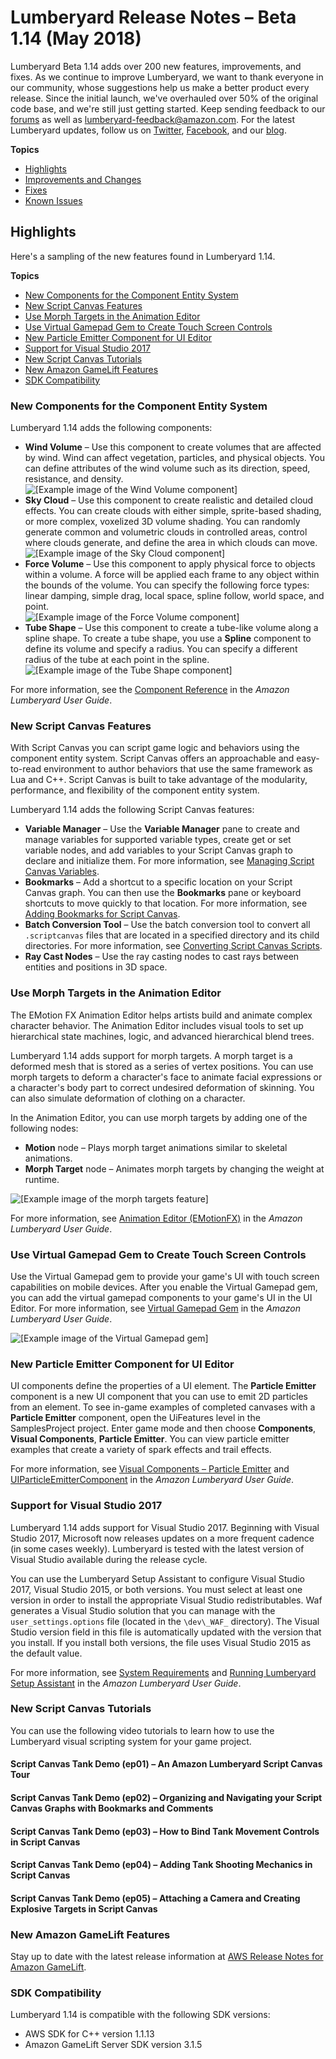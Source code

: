 # Lumberyard Release Notes – Beta 1.14 (May 2018)<a name="lumberyard-v1.14"></a>

Lumberyard Beta 1.14 adds over 200 new features, improvements, and fixes. As we continue to improve Lumberyard, we want to thank everyone in our community, whose suggestions help us make a better product every release. Since the initial launch, we've overhauled over 50% of the original code base, and we're still just getting started. Keep sending feedback to our [forums](https://forums.awsgametech.com/) as well as lumberyard-feedback@amazon.com. For the latest Lumberyard updates, follow us on [Twitter](https://twitter.com/amznlumberyard), [Facebook](https://www.facebook.com/amazonlumberyard/), and our [blog](https://aws.amazon.com/blogs/gametech/1-14/).

**Topics**
+ [Highlights](#lumberyard-v1.14-highlights)
+ [Improvements and Changes](lumberyard-v1.14-improvements-changes.md)
+ [Fixes](lumberyard-v1.14-fixes.md)
+ [Known Issues](lumberyard-v1.14-known-issues.md)

## Highlights<a name="lumberyard-v1.14-highlights"></a>

Here's a sampling of the new features found in Lumberyard 1.14.

**Topics**
+ [New Components for the Component Entity System](#lumberyard-v1.14-highlights-new-components)
+ [New Script Canvas Features](#lumberyard-v1.14-highlights-script-canvas-features)
+ [Use Morph Targets in the Animation Editor](#lumberyard-v1.14-highlights-animation-editor-morph-targets)
+ [Use Virtual Gamepad Gem to Create Touch Screen Controls](#lumberyard-v1.14-highlights-virtual-gamepad-gem)
+ [New Particle Emitter Component for UI Editor](#lumberyard-v1.14-highlights-ui-editor-particle-emitter-component)
+ [Support for Visual Studio 2017](#lumberyard-v1.14-highlights-visual-studio-2017-support)
+ [New Script Canvas Tutorials](#lumberyard-v1.14-highlights-tutorials)
+ [New Amazon GameLift Features](#lumberyard-v1.14-highlights-amazon-gamelift)
+ [SDK Compatibility](#lumberyard-v1.14-highlights-compatible-sdk-versions)

### New Components for the Component Entity System<a name="lumberyard-v1.14-highlights-new-components"></a>

Lumberyard 1.14 adds the following components:
+ **Wind Volume** – Use this component to create volumes that are affected by wind. Wind can affect vegetation, particles, and physical objects. You can define attributes of the wind volume such as its direction, speed, resistance, and density.  
![\[Example image of the Wind Volume component\]](http://docs.aws.amazon.com/lumberyard/latest/releasenotes/images/shared-component-wind-volume-trees.png)
+ **Sky Cloud** – Use this component to create realistic and detailed cloud effects. You can create clouds with either simple, sprite-based shading, or more complex, voxelized 3D volume shading. You can randomly generate common and volumetric clouds in controlled areas, control where clouds generate, and define the area in which clouds can move.  
![\[Example image of the Sky Cloud component\]](http://docs.aws.amazon.com/lumberyard/latest/releasenotes/images/shared-gems-system-gem-clouds.png)
+ **Force Volume** – Use this component to apply physical force to objects within a volume. A force will be applied each frame to any object within the bounds of the volume. You can specify the following force types: linear damping, simple drag, local space, spline follow, world space, and point.  
![\[Example image of the Force Volume component\]](http://docs.aws.amazon.com/lumberyard/latest/releasenotes/images/shared-component-force-volume-example.png)
+ **Tube Shape** – Use this component to create a tube-like volume along a spline shape. To create a tube shape, you use a **Spline** component to define its volume and specify a radius. You can specify a different radius of the tube at each point in the spline.  
![\[Example image of the Tube Shape component\]](http://docs.aws.amazon.com/lumberyard/latest/releasenotes/images/shared-component-tube-shape-example.png)

For more information, see the [Component Reference](https://docs.aws.amazon.com/lumberyard/latest/userguide/component-components.html) in the *Amazon Lumberyard User Guide*.

### New Script Canvas Features<a name="lumberyard-v1.14-highlights-script-canvas-features"></a>

With Script Canvas you can script game logic and behaviors using the component entity system. Script Canvas offers an approachable and easy-to-read environment to author behaviors that use the same framework as Lua and C\+\+. Script Canvas is built to take advantage of the modularity, performance, and flexibility of the component entity system.

Lumberyard 1.14 adds the following Script Canvas features:
+ **Variable Manager** – Use the **Variable Manager** pane to create and manage variables for supported variable types, create get or set variable nodes, and add variables to your Script Canvas graph to declare and initialize them. For more information, see [Managing Script Canvas Variables](https://docs.aws.amazon.com/lumberyard/latest/userguide/script-canvas-managing-variables.html).
+ **Bookmarks** – Add a shortcut to a specific location on your Script Canvas graph. You can then use the **Bookmarks** pane or keyboard shortcuts to move quickly to that location. For more information, see [Adding Bookmarks for Script Canvas](https://docs.aws.amazon.com/lumberyard/latest/userguide/script-canvas-bookmarks.html).
+ **Batch Conversion Tool** – Use the batch conversion tool to convert all `.scriptcanvas` files that are located in a specified directory and its child directories. For more information, see [Converting Script Canvas Scripts](https://docs.aws.amazon.com/lumberyard/latest/userguide/lumberyard-migrating-1-14.html).
+ **Ray Cast Nodes** – Use the ray casting nodes to cast rays between entities and positions in 3D space.

### Use Morph Targets in the Animation Editor<a name="lumberyard-v1.14-highlights-animation-editor-morph-targets"></a>

The EMotion FX Animation Editor helps artists build and animate complex character behavior. The Animation Editor includes visual tools to set up hierarchical state machines, logic, and advanced hierarchical blend trees.

Lumberyard 1.14 adds support for morph targets. A morph target is a deformed mesh that is stored as a series of vertex positions. You can use morph targets to deform a character's face to animate facial expressions or a character's body part to correct undesired deformation of skinning. You can also simulate deformation of clothing on a character.

In the Animation Editor, you can use morph targets by adding one of the following nodes:
+ **Motion** node – Plays morph target animations similar to skeletal animations.
+ **Morph Target** node – Animates morph targets by changing the weight at runtime.

![\[Example image of the morph targets feature\]](http://docs.aws.amazon.com/lumberyard/latest/releasenotes/images/hopeMorphTargetsGIFE.gif)

For more information, see [Animation Editor (EMotionFX)](https://docs.aws.amazon.com/lumberyard/latest/userguide/animation-editor-introduction.html) in the *Amazon Lumberyard User Guide*.

### Use Virtual Gamepad Gem to Create Touch Screen Controls<a name="lumberyard-v1.14-highlights-virtual-gamepad-gem"></a>

Use the Virtual Gamepad gem to provide your game's UI with touch screen capabilities on mobile devices. After you enable the Virtual Gamepad gem, you can add the virtual gamepad components to your game's UI in the UI Editor. For more information, see [Virtual Gamepad Gem](https://docs.aws.amazon.com/lumberyard/latest/userguide/gems-system-gem-virtualgamepad.html) in the *Amazon Lumberyard User Guide*.

![\[Example image of the Virtual Gamepad gem\]](http://docs.aws.amazon.com/lumberyard/latest/releasenotes/images/shared-gems-system-gem-virtualgamepad-1.png)

### New Particle Emitter Component for UI Editor<a name="lumberyard-v1.14-highlights-ui-editor-particle-emitter-component"></a>

UI components define the properties of a UI element. The **Particle Emitter** component is a new UI component that you can use to emit 2D particles from an element. To see in-game examples of completed canvases with a **Particle Emitter** component, open the UiFeatures level in the SamplesProject project. Enter game mode and then choose **Components**, **Visual Components**, **Particle Emitter**. You can view particle emitter examples that create a variety of spark effects and trail effects.

For more information, see [Visual Components – Particle Emitter](https://docs.aws.amazon.com/lumberyard/latest/userguide/ui-editor-components-visual.html#ui-editor-components-visual-particle-emitter) and [UIParticleEmitterComponent](https://docs.aws.amazon.com/lumberyard/latest/userguide/lua-scripting-ces-api-ui-uiparticleemittercomponent.html) in the *Amazon Lumberyard User Guide*.

### Support for Visual Studio 2017<a name="lumberyard-v1.14-highlights-visual-studio-2017-support"></a>

Lumberyard 1.14 adds support for Visual Studio 2017. Beginning with Visual Studio 2017, Microsoft now releases updates on a more frequent cadence (in some cases weekly). Lumberyard is tested with the latest version of Visual Studio available during the release cycle.

You can use the Lumberyard Setup Assistant to configure Visual Studio 2017, Visual Studio 2015, or both versions. You must select at least one version in order to install the appropriate Visual Studio redistributables. Waf generates a Visual Studio solution that you can manage with the `user_settings.options` file (located in the `\dev\_WAF_` directory). The Visual Studio version field in this file is automatically updated with the version that you install. If you install both versions, the file uses Visual Studio 2015 as the default value.

For more information, see [System Requirements](https://docs.aws.amazon.com/lumberyard/latest/userguide/setting-up-system-requirements.html) and [Running Lumberyard Setup Assistant](https://docs.aws.amazon.com/lumberyard/latest/userguide/lumberyard-launcher-using.html) in the *Amazon Lumberyard User Guide*.

### New Script Canvas Tutorials<a name="lumberyard-v1.14-highlights-tutorials"></a>

You can use the following video tutorials to learn how to use the Lumberyard visual scripting system for your game project.

#### Script Canvas Tank Demo (ep01) – An Amazon Lumberyard Script Canvas Tour<a name="lumberyard-v1.14-highlights-tutorials-script-canvas-tank-demo"></a>

#### Script Canvas Tank Demo (ep02) – Organizing and Navigating your Script Canvas Graphs with Bookmarks and Comments<a name="lumberyard-v1.14-highlights-tutorials-script-canvas-bookmarks-comments"></a>

#### Script Canvas Tank Demo (ep03) – How to Bind Tank Movement Controls in Script Canvas<a name="lumberyard-v1.14-highlights-tutorials-script-canvas-bind-tank-movement-controls"></a>

#### Script Canvas Tank Demo (ep04) – Adding Tank Shooting Mechanics in Script Canvas<a name="lumberyard-v1.14-highlights-tutorials-script-canvas-tank-shooting-mechanics"></a>

#### Script Canvas Tank Demo (ep05) – Attaching a Camera and Creating Explosive Targets in Script Canvas<a name="lumberyard-v1.14-highlights-tutorials-script-canvas-tank-camera-explosive-targets"></a>

### New Amazon GameLift Features<a name="lumberyard-v1.14-highlights-amazon-gamelift"></a>

Stay up to date with the latest release information at [AWS Release Notes for Amazon GameLift](https://aws.amazon.com/releasenotes/Amazon-GameLift?browse=1).

### SDK Compatibility<a name="lumberyard-v1.14-highlights-compatible-sdk-versions"></a>

Lumberyard 1.14 is compatible with the following SDK versions:
+ AWS SDK for C\+\+ version 1.1.13
+ Amazon GameLift Server SDK version 3.1.5